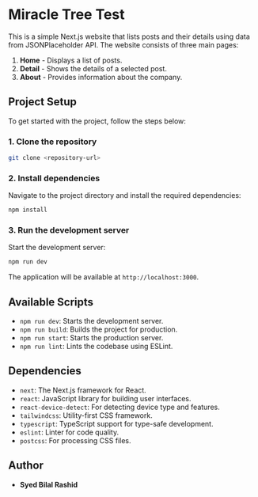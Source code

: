 
# Miracle Tree Test

This is a simple Next.js website that lists posts and their details using data from JSONPlaceholder API. The website consists of three main pages:

1. **Home** - Displays a list of posts.
2. **Detail** - Shows the details of a selected post.
3. **About** - Provides information about the company.

## Project Setup

To get started with the project, follow the steps below:

### 1. Clone the repository
```bash
git clone <repository-url>
```

### 2. Install dependencies
Navigate to the project directory and install the required dependencies:
```bash
npm install
```

### 3. Run the development server
Start the development server:
```bash
npm run dev
```

The application will be available at `http://localhost:3000`.

## Available Scripts

- `npm run dev`: Starts the development server.
- `npm run build`: Builds the project for production.
- `npm run start`: Starts the production server.
- `npm run lint`: Lints the codebase using ESLint.

## Dependencies

- `next`: The Next.js framework for React.
- `react`: JavaScript library for building user interfaces.
- `react-device-detect`: For detecting device type and features.
- `tailwindcss`: Utility-first CSS framework.
- `typescript`: TypeScript support for type-safe development.
- `eslint`: Linter for code quality.
- `postcss`: For processing CSS files.

## Author

- **Syed Bilal Rashid**
